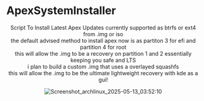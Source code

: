 # ApexSystemInstaller
<div align="center">
Script To Install Latest Apex Updates currently supported as btrfs or ext4 from .img or iso
<div align="center">
the default advised method to install apex now is as partiton 3 for efi and partition 4 for root 
<div align="center">
  this will allow the .img to be a recovery on partition 1 and 2 essentially keeping you safe and LTS
<div align="center">
i plan to build a custom .img that uses a overlayed squashfs 
  <div align="center">
  this will allow the .img to be the ultimate lightweight recovery with kde as a gui!

![Screenshot_archlinux_2025-05-13_03:52:10](https://github.com/user-attachments/assets/3ac54793-55a2-4293-ab8a-aa680fe18eb5)
